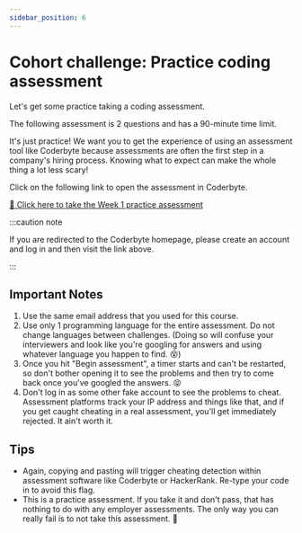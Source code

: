 ```yaml
---
sidebar_position: 6
---
```


# Cohort challenge: Practice coding assessment

Let's get some practice taking a coding assessment.

The following assessment is 2 questions and has a 90-minute time limit.

It's just practice! We want you to get the experience of using an assessment tool like Coderbyte because assessments are often the first step in a company's hiring process. Knowing what to expect can make the whole thing a lot less scary!

Click on the following link to open the assessment in Coderbyte.

<a className="btn" href="https://coderbyte.com/sl-candidate?promo=wallbreakers-9f4sn:array-assessmen-lj4bnuziel" target="_blank">
📌 Click here to take the Week 1 practice assessment</a>

:::caution note

If you are redirected to the Coderbyte homepage, please create an account and log in and then visit the link above.

:::

## Important Notes

1. Use the same email address that you used for this course.
2. Use only 1 programming language for the entire assessment. Do not change languages between challenges. (Doing so will confuse your interviewers and look like you're googling for answers and using whatever language you happen to find. 😵)
3. Once you hit "Begin assessment", a timer starts and can't be restarted, so don't bother opening it to see the problems and then try to come back once you've googled the answers. 😝
4. Don't log in as some other fake account to see the problems to cheat. Assessment platforms track your IP address and things like that, and if you get caught cheating in a real assessment, you'll get immediately rejected. It ain't worth it.

## Tips

- Again, copying and pasting will trigger cheating detection within assessment software like Coderbyte or HackerRank. Re-type your code in to avoid this flag.
- This is a practice assessment. If you take it and don't pass, that has nothing to do with any employer assessments. The only way you can really fail is to not take this assessment. 🙂
